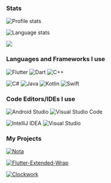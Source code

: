 ### Stats
![Profile stats](https://github-readme-stats.vercel.app/api?username=Nikoo00o&show_icons=true&theme=radical)

![Language stats](https://github-readme-stats.vercel.app/api/top-langs?username=Nikoo00o&show_icons=true&theme=radical&layout=compact)

<img src="https://komarev.com/ghpvc/?username=Nikoo00o&style=for-the-badge">

### Languages and Frameworks I use 
![Flutter](https://img.shields.io/badge/Flutter-%2302569B.svg?style=for-the-badge&logo=Flutter&logoColor=white)
![Dart](https://img.shields.io/badge/dart-%230175C2.svg?style=for-the-badge&logo=dart&logoColor=white)
![C++](https://img.shields.io/badge/c++-%2300599C.svg?style=for-the-badge&logo=c%2B%2B&logoColor=white)

![C#](https://img.shields.io/badge/c%23-%23239120.svg?style=for-the-badge&logo=c-sharp&logoColor=white)
![Java](https://img.shields.io/badge/java-%23ED8B00.svg?style=for-the-badge&logo=java&logoColor=white)
![Kotlin](https://img.shields.io/badge/kotlin-%230095D5.svg?style=for-the-badge&logo=kotlin&logoColor=white)
![Swift](https://img.shields.io/badge/swift-F54A2A?style=for-the-badge&logo=swift&logoColor=white)

### Code Editors/IDEs I use
![Android Studio](https://img.shields.io/badge/Android%20Studio-3DDC84.svg?style=for-the-badge&logo=android-studio&logoColor=white)
![Visual Studio Code](https://img.shields.io/badge/Visual%20Studio%20Code-0078d7.svg?style=for-the-badge&logo=visual-studio-code&logoColor=white)

![IntelliJ IDEA](https://img.shields.io/badge/IntelliJ%20IDEA-000000.svg?style=for-the-badge&logo=intellij-idea&logoColor=white)
![Visual Studio](https://img.shields.io/badge/Visual%20Studio-5C2D91.svg?style=for-the-badge&logo=visual-studio&logoColor=white)

### My Projects 

[![Nota](https://github-readme-stats.vercel.app/api/pin/?username=Nikoo00o&theme=radical&repo=Nota)](https://github.com/Nikoo00o/Nota)

[![Flutter-Extended-Wrap](https://github-readme-stats.vercel.app/api/pin/?username=Nikoo00o&theme=radical&repo=Flutter-Extended-Wrap)](https://github.com/Nikoo00o/Flutter-Extended-Wrap)

[![Clockwork](https://github-readme-stats.vercel.app/api/pin/?username=Nikoo00o&theme=radical&repo=Clockwork)](https://github.com/Nikoo00o/Clockwork)
